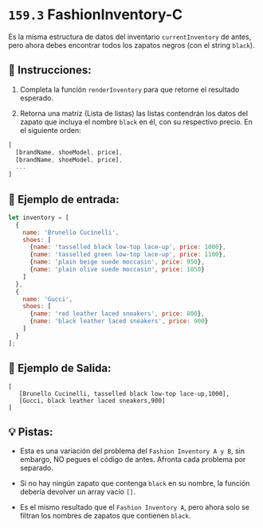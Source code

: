 # `159.3` FashionInventory-C

Es la misma estructura de datos del inventario `currentInventory` de antes, pero ahora debes encontrar todos los zapatos negros (con el string `black`). 

## 📝 Instrucciones:

1. Completa la función `renderInventory` para que retorne el resultado esperado.

2. Retorna una matriz (Lista de listas) las listas contendrán los datos del zapato que incluya el nombre `black` en él, con su respectivo precio. En el siguiente orden:

```js
[
  [brandName, shoeModel, price],
  [brandName, shoeModel, price],
  ...
]
```

## 📎 Ejemplo de entrada:

```js
let inventory = [
  {
    name: 'Brunello Cucinelli',
    shoes: [
      {name: 'tasselled black low-top lace-up', price: 1000},
      {name: 'tasselled green low-top lace-up', price: 1100},
      {name: 'plain beige suede moccasin', price: 950},
      {name: 'plain olive suede moccasin', price: 1050}
    ]
  },
  {
    name: 'Gucci',
    shoes: [
      {name: 'red leather laced sneakers', price: 800},
      {name: 'black leather laced sneakers', price: 900}
    ]
  }
];
```

 ## 📎 Ejemplo de Salida:

```Js
[
   [Brunello Cucinelli, tasselled black low-top lace-up,1000],
   [Gucci, black leather laced sneakers,900]
]
```

## 💡 Pistas:

+ Esta es una variación del problema del `Fashion Inventory A y B`, sin embargo, NO pegues el código de antes. Afronta cada problema por separado.

+ Si no hay ningún zapato que contenga `black` en su nombre, la función debería devolver un array vacío `[]`.

+ Es el mismo resultado que el `Fashion Inventory A`, pero ahora solo se filtran los nombres de zapatos que contienen `black`.
